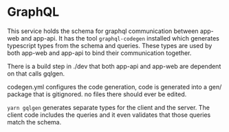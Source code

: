 # GraphQL

This service holds the schema for graphql communication between app-web and app-api. It has the tool `graphql-codegen` installed which generates typescript types from the schema and queries. These types are used by both app-web and app-api to bind their communication together.

There is a build step in ./dev that both app-api and app-web are dependent on that calls gqlgen.

codegen.yml configures the code generation, code is generated into a gen/ package that is gitignored. no files there should ever be edited.

`yarn gqlgen` generates separate types for the client and the server. The client code includes the queries and it even validates that those queries match the schema.
